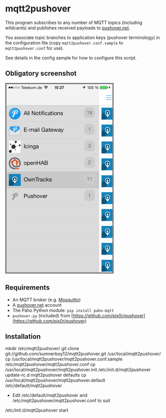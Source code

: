 # mqtt2pushover

This program subscribes to any number of MQTT topics (including wildcards) and publishes received payloads to [pushover.net](https://pushover.net).

You associate topic branches to application keys (pushover terminology) in the configuration file (copy `mqtt2pushover.conf.sample` to `mqtt2pushover.conf` for use). 

See details in the config sample for how to configure this script.

## Obligatory screenshot

![pushover on iOS](screenshot.png)

## Requirements

* An MQTT broker (e.g. [Mosquitto](http://mosquitto.org))
* A [pushover.net](https://pushover.net/) account
* The Paho Python module: `pip install paho-mqtt`
* `pushover.py` (included) from [https://github.com/pix0r/pushover](https://github.com/pix0r/pushover)

## Installation

mkdir /etc/mqtt2pushover/
git clone git://github.com/sumnerboy12/mqtt2pushover.git /usr/local/mqtt2pushover/
cp /usr/local/mqtt2pushover/mqtt2pushover.conf.sample /etc/mqtt2pushover/mqtt2pushover.conf
cp /usr/local/mqtt2pushover/mqtt2pushover.init /etc/init.d/mqtt2pushover
update-rc.d mqtt2pushover defaults
cp /usr/local/mqtt2pushover/mqtt2pushover.default /etc/default/mqtt2pushover

* Edit /etc/default/mqtt2pushover and /etc/mqtt2pushover/mqtt2pushover.conf to suit

/etc/init.d/mqtt2pushover start
